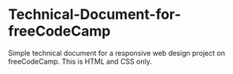 # Technical-Document-for-freeCodeCamp

Simple technical document for a responsive web design project on freeCodeCamp. This is HTML and CSS only.

